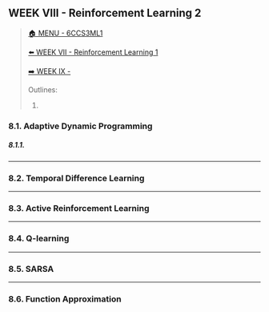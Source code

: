 ## WEEK VIII - Reinforcement Learning 2

>[🏠 MENU - 6CCS3ML1](year3/6ccs3ml1.md)
>
>[⬅️ WEEK VII - Reinforcement Learning 1](year3/6ccs3ml1/w7.md)
>
>[➡️ WEEK IX - ](year3/6ccs3ml1/w9.md)
>
>Outlines:
>
>1. 

### 8.1. Adaptive Dynamic Programming

##### 8.1.1. 



---

### 8.2. Temporal Difference Learning



---

### 8.3. Active Reinforcement Learning



---

### 8.4. Q-learning



---

### 8.5. SARSA



---

### 8.6. Function Approximation